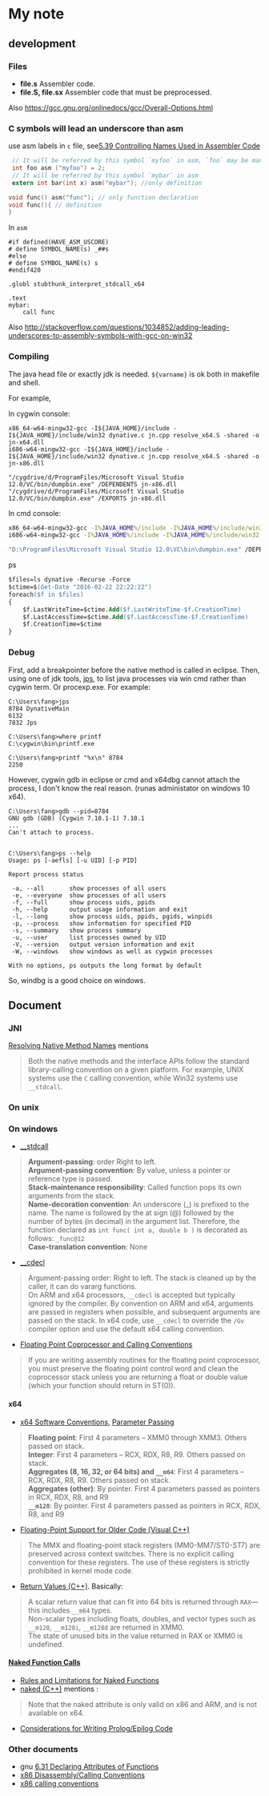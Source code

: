 

# My note

## development

### Files


* **file.s**         Assembler code.
* **file.S, file.sx**  Assembler code that must be preprocessed.

Also https://gcc.gnu.org/onlinedocs/gcc/Overall-Options.html

### C symbols will lead an underscore than asm

use asm labels in `c` file, see[5.39 Controlling Names Used in Assembler Code](https://gcc.gnu.org/onlinedocs/gcc-4.4.0/gcc/Asm-Labels.html#Asm-Labels)
```c
 // It will be referred by this symbol `myfoo` in asm, `foo` may be mangled as `_foo` after complied
 int foo asm ("myfoo") = 2;
 // It will be referred by this symbol `mybar` in asm
 extern int bar(int x) asm("mybar"); //only definition

void func() asm("func"); // only function declaration
void func(){ // definition
}
```
In `asm`
```
#if defined(HAVE_ASM_USCORE)
# define SYMBOL_NAME(s) _##s
#else
# define SYMBOL_NAME(s) s
#endif420

.globl stubthunk_interpret_stdcall_x64

.text
mybar:
    call func
```

Also http://stackoverflow.com/questions/1034852/adding-leading-underscores-to-assembly-symbols-with-gcc-on-win32

### Compiling

The java head file or exactly jdk is needed.  `${varname}` is ok both in makefile and shell. 

For example,

In cygwin console:
```
x86_64-w64-mingw32-gcc -I${JAVA_HOME}/include -I${JAVA_HOME}/include/win32 dynative.c jn.cpp resolve_x64.S -shared -o jn-x64.dll
i686-w64-mingw32-gcc -I${JAVA_HOME}/include -I${JAVA_HOME}/include/win32 dynative.c jn.cpp resolve_x64.S -shared -o jn-x86.dll

"/cygdrive/d/ProgramFiles/Microsoft Visual Studio 12.0/VC/bin/dumpbin.exe" /DEPENDENTS jn-x86.dll
"/cygdrive/d/ProgramFiles/Microsoft Visual Studio 12.0/VC/bin/dumpbin.exe" /EXPORTS jn-x86.dll
```

In cmd console:
```cmd
x86_64-w64-mingw32-gcc -I%JAVA_HOME%/include -I%JAVA_HOME%/include/win32 dynative.c jn.cpp resolve_x64.S -shared -o jn-x64.dll
i686-w64-mingw32-gcc -I%JAVA_HOME%/include -I%JAVA_HOME%/include/win32 dynative.c jn.cpp resolve_x64.S -shared -o jn-x86.dll

"D:\ProgramFiles\Microsoft Visual Studio 12.0\VC\bin\dumpbin.exe" /DEPENDENTS jn-x86.dll
```
ps
```ps
$files=ls dynative -Recurse -Force
$ctime=$(Get-Date "2016-02-22 22:22:22")
foreach($f in $files)
{
    $f.LastWriteTime=$ctime.Add($f.LastWriteTime-$f.CreationTime)
    $f.LastAccessTime=$ctime.Add($f.LastAccessTime-$f.CreationTime)
    $f.CreationTime=$ctime
}
```

### Debug

First, add a breakpointer before the native method is called in eclipse. Then, using one of jdk tools, [jps], to list java processes via win cmd rather than cygwin term.
Or procexp.exe. For example: 
```
C:\Users\fang>jps
8784 DynativeMain
6132
7832 Jps

C:\Users\fang>where printf
C:\cygwin\bin\printf.exe

C:\Users\fang>printf "%x\n" 8784
2250
```
However, cygwin gdb in eclipse or cmd and x64dbg cannot attach the process, I don't know the real reason. (runas administator on windows 10 x64).
```
C:\Users\fang>gdb --pid=8784
GNU gdb (GDB) (Cygwin 7.10.1-1) 7.10.1
...
Can't attach to process.


C:\Users\fang>ps --help
Usage: ps [-aefls] [-u UID] [-p PID]

Report process status

 -a, --all       show processes of all users
 -e, --everyone  show processes of all users
 -f, --full      show process uids, ppids
 -h, --help      output usage information and exit
 -l, --long      show process uids, ppids, pgids, winpids
 -p, --process   show information for specified PID
 -s, --summary   show process summary
 -u, --user      list processes owned by UID
 -V, --version   output version information and exit
 -W, --windows   show windows as well as cygwin processes

With no options, ps outputs the long format by default
```
So, windbg is a good choice on windows.

## Document

### JNI

[Resolving Native Method Names](http://docs.oracle.com/javase/7/docs/technotes/guides/jni/spec/design.html#wp615) mentions  
> Both the native methods and the interface APIs follow the standard library-calling convention on a given platform. For example, UNIX systems use the `C` calling convention, while Win32 systems use `__stdcall`.  

### On unix


### On windows

* [__stdcall](https://msdn.microsoft.com/en-us/library/zxk0tw93.aspx)
> **Argument-passing**: order Right to left.  
> **Argument-passing convention**: By value, unless a pointer or reference type is passed.  
> **Stack-maintenance responsibility**: Called function pops its own arguments from the stack.  
> **Name-decoration convention**: An underscore (_) is prefixed to the name. The name is followed by the at sign (@) followed by the number of bytes (in decimal) in the argument list. Therefore, the function declared as `int func( int a, double b )` is decorated as follows: `_func@12`  
> **Case-translation convention**: None  

* [__cdecl](https://msdn.microsoft.com/en-us/library/zkwh89ks.aspx)
> Argument-passing order: Right to left. The stack is cleaned up by the caller, it can do vararg functions.   
> On ARM and x64 processors, `__cdecl` is accepted but typically ignored by the compiler. By convention on ARM and x64, arguments are passed in registers when possible, and subsequent arguments are passed on the stack. In x64 code, use `__cdecl` to override the `/Gv` compiler option and use the default x64 calling convention.

* [Floating Point Coprocessor and Calling Conventions](https://msdn.microsoft.com/en-us/library/ha59cbfz.aspx)
> If you are writing assembly routines for the floating point coprocessor, you must preserve the floating point control word and clean the coprocessor stack unless you are returning a float or double value (which your function should return in ST(0)).

#### x64

* [x64 Software Conventions](https://msdn.microsoft.com/en-us/library/7kcdt6fy.aspx), [Parameter Passing](https://msdn.microsoft.com/en-us/library/zthk2dkh.aspx)
> **Floating point**: First 4 parameters – XMM0 through XMM3. Others passed on stack.  
> **Integer**: First 4 parameters – RCX, RDX, R8, R9. Others passed on stack.  
> **Aggregates (8, 16, 32, or 64 bits) and `__m64`**: First 4 parameters – RCX, RDX, R8, R9. Others passed on stack.   
> **Aggregates (other)**: By pointer. First 4 parameters passed as pointers in RCX, RDX, R8, and R9  
> **`__m128`**: By pointer. First 4 parameters passed as pointers in RCX, RDX, R8, and R9  

* [Floating-Point Support for Older Code (Visual C++)](https://msdn.microsoft.com/en-us/library/a32tsf7t.aspx)
> The MMX and floating-point stack registers (MM0-MM7/ST0-ST7) are preserved across context switches. There is no explicit calling convention for these registers. The use of these registers is strictly prohibited in kernel mode code.

* [Return Values (C++)](https://msdn.microsoft.com/en-us/library/7572ztz4.aspx). Basically: 
> A scalar return value that can fit into 64 bits is returned through `RAX`—this includes `__m64` types.   
> Non-scalar types including floats, doubles, and vector types such as `__m128`, `__m128i`, `__m128d` are returned in XMM0.   
> The state of unused bits in the value returned in RAX or XMM0 is undefined.  


#### [Naked Function Calls](https://msdn.microsoft.com/en-us/library/5ekezyy2.aspx)
* [Rules and Limitations for Naked Functions](https://msdn.microsoft.com/en-us/library/4d12973a.aspx)
* [naked (C++)](https://msdn.microsoft.com/en-us/library/h5w10wxs.aspx) mentions : 
> Note that the naked attribute is only valid on x86 and ARM, and is not available on x64.
* [Considerations for Writing Prolog/Epilog Code](https://msdn.microsoft.com/en-us/library/6xy06s51.aspx)


### Other documents

* gnu [6.31 Declaring Attributes of Functions](https://gcc.gnu.org/onlinedocs/gcc/Function-Attributes.html)
* [x86 Disassembly/Calling Conventions](https://en.wikibooks.org/wiki/X86_Disassembly/Calling_Conventions)
* [x86 calling conventions](https://en.wikipedia.org/wiki/X86_calling_conventions)

[jps]: http://docs.oracle.com/javase/7/docs/technotes/tools/share/jps.html "jps - Java Virtual Machine Process Status Tool"

